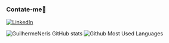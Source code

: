 
### Contate-me👋

<a href="https://www.linkedin.com/in/guilhermeneris/" target="_blank">
<img src="https://img.shields.io/badge/-LinkedIn-blue?style=flat-square&logo=Linkedin&logoColor=white" alt="LinkedIn">
</a>

<br>

![GuilhermeNeris GitHub stats](https://github-readme-stats.vercel.app/api?username=GuilhermeNeris&show_icons=true&count_private=true&theme=dark)
![Github Most Used Languages](https://github-readme-stats.vercel.app/api/top-langs/?username=GuilhermeNeris&layout=compact&theme=dark)
<!--
**GuilhermeNeris/GuilhermeNeris** is a ✨ _special_ ✨ repository because its `README.md` (this file) appears on your GitHub profile.

Here are some ideas to get you started:

- 🔭 I’m currently working on ...
- 🌱 I’m currently learning ...
- 👯 I’m looking to collaborate on ...
- 🤔 I’m looking for help with ...
- 💬 Ask me about ...
- 📫 How to reach me: ...
- 😄 Pronouns: ...
- ⚡ Fun fact: ...
-->
